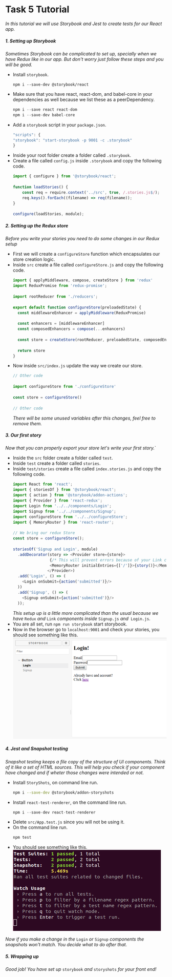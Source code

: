 # Task 5 Tutorial
*In this tutorial we will use  Storybook and Jest to create tests for our React app.*

##### 1. Setting up Storybook
*Sometimes Storybook can be complicated to set up, specially when we have Redux like in our app. But don't worry just follow these steps and you will be good.*
* Install `storybook`.
    ```javacript
    npm i --save-dev @storybook/react
    ```
* Make sure that you have react, react-dom, and babel-core in your dependencies as well because we list these as a peerDependency.
    ```javascript
    npm i --save react react-dom
    npm i --save-dev babel-core
    ```
* Add a `storybook` script in your `package.json`.
    ```javascript
    "scripts": {
    "storybook": "start-storybook -p 9001 -c .storybook"
    }
    ```
* Inside your root folder create a folder called `.storybook`.
* Create a file called `config.js` inside `.storybook` and copy the following code.
    ```javascript
    import { configure } from '@storybook/react';
    
    function loadStories() {
        const req = require.context('../src', true, /.stories.js$/);
        req.keys().forEach((filename) => req(filename));
    }
    
    configure(loadStories, module);
    ```

##### 2. Setting up the Redux store
*Before you write your stories you need to do some changes in our Redux setup*
* First we will create a `configureStore` function which encapsulates our store creation logic.
* Inside `src` create a file called `configureStore.js` and copy the following code.
    ```javascript
    import { applyMiddleware, compose, createStore } from 'redux'
    import ReduxPromise from 'redux-promise';
    
    import rootReducer from './reducers';
    
    export default function configureStore(preloadedState) {
      const middlewareEnhancer = applyMiddleware(ReduxPromise)
    
      const enhancers = [middlewareEnhancer]
      const composedEnhancers = compose(...enhancers)
    
      const store = createStore(rootReducer, preloadedState, composedEnhancers)
    
      return store
    }
    ```
* Now inside `src/index.js` update the way we create our store.
    ```javascript
    // Other code
    
    import configureStore from './configureStore'
    
    const store = configureStore()
    
    // Other code
    ```
    *There will be some unused variables after this changes, feel free to remove them.*

##### 3. Our first story
*Now that you can properly export your store let's write your first story.*`
* Inside the  `src` folder create a folder called `test`.
* Inside `test` create a folder called `stories`.
* Inside `test/stories` create a file called `index.stories.js` and copy the following code.
    ```javascript
    import React from 'react';
    import { storiesOf } from '@storybook/react';
    import { action } from '@storybook/addon-actions';
    import { Provider } from 'react-redux';
    import Login from '../../components/Login';
    import Signup from '../../components/Signup';
    import configureStore from '../../configureStore';
    import { MemoryRouter } from 'react-router';
    
    // We bring our redux Store
    const store = configureStore();
    
    storiesOf('Signup and Login', module)
      .addDecorator(story => <Provider store={store}>
                    {/* This will prevent errors because of your Link component*/}
                    <MemoryRouter initialEntries={['/']}>{story()}</MemoryRouter>
                   </Provider>)
      .add('Login', () => (
        <Login onSubmit={action('submitted')}/>
      ))
      .add('Signup', () => (
        <Signup onSubmit={action('submitted')}/>
      )); 
    ```
    *This setup up is a little more complicated than the usual because we have* `Redux` *and* `Link` *components inside* `Signup.js` *and*` Login.js`.
* You are all set, run `npm run storybook` start storybook.
* Now in the browser go to `localhost:9001` and check your stories, you should see something like this.
![Storybook image](./images/storybook-1.png)

##### 4. Jest and Snapshot testing
*Snapshot testing keeps a file copy of the structure of UI components. Think of it like a set of HTML sources. This will help you check if your component have changed and if wheter those changes were intended or not.*

* Install `StoryShots`, on command line run.
    ```bash
    npm i --save-dev @storybook/addon-storyshots
    ```
* Install `react-test-renderer`, on the command line run.
    ```javascript
    npm i --save-dev react-test-renderer
    ```
* Delete `src/App.test.js` since you will not be using it.
* On the command line run.
    ```bash
    npm test
    ```
* You should see something like this.
![snapshot-1](./images/snapshot-1.png)


*Now if you make a change in the* `Login` *or* `Signup` *components the snapshots won't match. You decide what to do after that.*

##### 5. Wrapping up
*Good job! You have set up* `storybook` *and* `storyshots` *for your front end!*